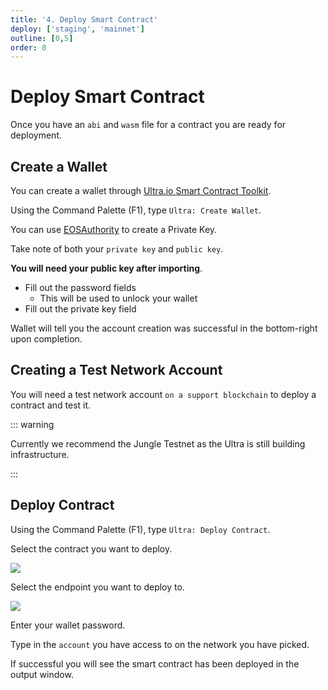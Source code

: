 ```yaml
---
title: '4. Deploy Smart Contract'
deploy: ['staging', 'mainnet']
outline: [0,5]
order: 0
---
```


# Deploy Smart Contract

Once you have an `abi` and `wasm` file for a contract you are ready for deployment.

## Create a Wallet

You can create a wallet through [Ultra.io Smart Contract Toolkit](https://marketplace.visualstudio.com/items?itemName=ultraio.ultra-cpp).

Using the Command Palette (F1), type `Ultra: Create Wallet`. 

You can use [EOSAuthority](https://eosauthority.com/generate_eos_private_key) to create a Private Key.

Take note of both your `private key` and `public key`. 

**You will need your public key after importing**.

- Fill out the password fields
  - This will be used to unlock your wallet 
- Fill out the private key field

Wallet will tell you the account creation was successful in the bottom-right upon completion.


## Creating a Test Network Account

You will need a test network account `on a support blockchain` to deploy a contract and test it.

::: warning

Currently we recommend the Jungle Testnet as the Ultra is still building infrastructure.

:::

<Tabs :titles="['Jungle-Testnet', 'Ultra-Testnet', 'Ultra-Mainnet']">
    <!-- Do Not Space Out Elements, It Will Break -->
    <template #Jungle-Testnet>
        <b>Jungle Testnet</b>
        <span>Visit <a href="https://monitor4.jungletestnet.io/">https://monitor4.jungletestnet.io/</a> to get started.</span>
        <em>This is a multi-step process before publishing.</em>
        <hr />
        <b>Create an Account</b>
        <span>1. Click Create Account</span>
        <span>2. Fill out account name with a 12 character name</span>
        <span>3. Paste a Public Key in Owner & Active Keys</span>
        <span>4. Click Create</span>
        <hr />
        <b>Get Tokens</b>
        <span>1. Click Faucet</span>
        <span>2. Fill out account name</span>
        <span>3. Click Send Coins</span>
        <hr />
        <b>Get RAM Resource</b>
        <span>1. Open VSCode and Command Palette (F1) and type <em>Ultra: Create Transaction</em></span>
        <span>2. Select jungle testnet</span>
        <span>3. Enter Wallet Password</span>
        <span>4. Lookup eosio</span>
        <span>5. Select action <em>buyrambytes</em></span>
        <span>6. Look at your .wasm file properties to determine the RAM you need. Buy extra for storing table data. You will want to lookup the total amount of bytes your .wasm file has.</span>
        <span>7. Fill out the form, and buy some RAM. payer and receiver should be the same.</span>
        <span>8. Ensure that the transaction is successful</span>
        <hr />
        <em>Follow the rest of the instructions below for publishing.</em>
    </template>
    <template #Ultra-Testnet>
        <b>Ultra Testnet</b>
        <em>The Ultra Testnet does not currently allow publishing contracts at this time.</em>
        <em>However, it will soon be available. Q3 2023.</em>
    </template>
    <template #Ultra-Mainnet>
        <b>Contact <a href="mailto:developers@ultra.io">developers@ultra.io</a></b>
    </template>
</Tabs>

## Deploy Contract

Using the Command Palette (F1), type `Ultra: Deploy Contract`.

Select the contract you want to deploy.

![](https://i.imgur.com/58DlWY2.png)

Select the endpoint you want to deploy to.

![](https://i.imgur.com/YCiLvTD.png)

Enter your wallet password.

Type in the `account` you have access to on the network you have picked.

If successful you will see the smart contract has been deployed in the output window.

